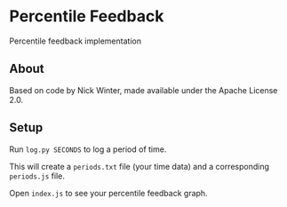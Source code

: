 # Percentile Feedback

Percentile feedback implementation

## About

Based on code by Nick Winter, made available under the Apache License 2.0.

## Setup

Run `log.py SECONDS` to log a period of time.

This will create a `periods.txt` file (your time data) and a corresponding `periods.js` file.

Open `index.js` to see your percentile feedback graph.
